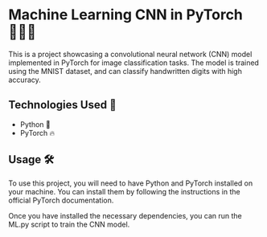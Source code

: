# Machine Learning CNN in PyTorch 👨‍💻🔥
This is a project showcasing a convolutional neural network (CNN) model implemented in PyTorch for image classification tasks. The model is trained using the MNIST dataset, and can classify handwritten digits with high accuracy.

## Technologies Used 🚀
- Python 🐍
- PyTorch 🔥
## Usage 🛠️
To use this project, you will need to have Python and PyTorch installed on your machine. You can install them by following the instructions in the official PyTorch documentation.

Once you have installed the necessary dependencies, you can run the ML.py script to train the CNN model. 
